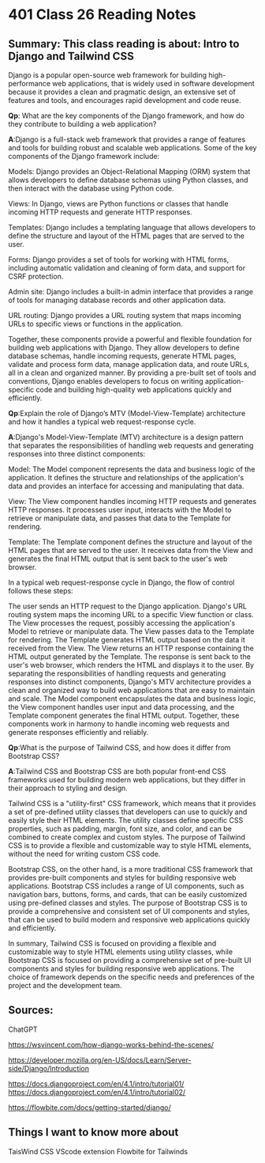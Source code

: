 # 401 Class 26 Reading Notes

## Summary: This class reading is about: Intro to Django and Tailwind CSS

Django is a popular open-source web framework for building high-performance web applications, that is widely used in software development because it provides a clean and pragmatic design, an extensive set of features and tools, and encourages rapid development and code reuse.


**Qp**: What are the key components of the Django framework, and how do they contribute to building a web application?

**A**:Django is a full-stack web framework that provides a range of features and tools for building robust and scalable web applications. Some of the key components of the Django framework include:

Models: Django provides an Object-Relational Mapping (ORM) system that allows developers to define database schemas using Python classes, and then interact with the database using Python code.

Views: In Django, views are Python functions or classes that handle incoming HTTP requests and generate HTTP responses.

Templates: Django includes a templating language that allows developers to define the structure and layout of the HTML pages that are served to the user.

Forms: Django provides a set of tools for working with HTML forms, including automatic validation and cleaning of form data, and support for CSRF protection.

Admin site: Django includes a built-in admin interface that provides a range of tools for managing database records and other application data.

URL routing: Django provides a URL routing system that maps incoming URLs to specific views or functions in the application.

Together, these components provide a powerful and flexible foundation for building web applications with Django. They allow developers to define database schemas, handle incoming requests, generate HTML pages, validate and process form data, manage application data, and route URLs, all in a clean and organized manner. By providing a pre-built set of tools and conventions, Django enables developers to focus on writing application-specific code and building high-quality web applications quickly and efficiently.




**Qp**:Explain the role of Django’s MTV (Model-View-Template) architecture and how it handles a typical web request-response cycle.

**A**:Django's Model-View-Template (MTV) architecture is a design pattern that separates the responsibilities of handling web requests and generating responses into three distinct components:

Model: The Model component represents the data and business logic of the application. It defines the structure and relationships of the application's data and provides an interface for accessing and manipulating that data.

View: The View component handles incoming HTTP requests and generates HTTP responses. It processes user input, interacts with the Model to retrieve or manipulate data, and passes that data to the Template for rendering.

Template: The Template component defines the structure and layout of the HTML pages that are served to the user. It receives data from the View and generates the final HTML output that is sent back to the user's web browser.

In a typical web request-response cycle in Django, the flow of control follows these steps:

The user sends an HTTP request to the Django application.
Django's URL routing system maps the incoming URL to a specific View function or class.
The View processes the request, possibly accessing the application's Model to retrieve or manipulate data.
The View passes data to the Template for rendering.
The Template generates HTML output based on the data it received from the View.
The View returns an HTTP response containing the HTML output generated by the Template.
The response is sent back to the user's web browser, which renders the HTML and displays it to the user.
By separating the responsibilities of handling requests and generating responses into distinct components, Django's MTV architecture provides a clean and organized way to build web applications that are easy to maintain and scale. The Model component encapsulates the data and business logic, the View component handles user input and data processing, and the Template component generates the final HTML output. Together, these components work in harmony to handle incoming web requests and generate responses efficiently and reliably.


**Qp**:What is the purpose of Tailwind CSS, and how does it differ from Bootstrap CSS?

**A**:Tailwind CSS and Bootstrap CSS are both popular front-end CSS frameworks used for building modern web applications, but they differ in their approach to styling and design.

Tailwind CSS is a "utility-first" CSS framework, which means that it provides a set of pre-defined utility classes that developers can use to quickly and easily style their HTML elements. The utility classes define specific CSS properties, such as padding, margin, font size, and color, and can be combined to create complex and custom styles. The purpose of Tailwind CSS is to provide a flexible and customizable way to style HTML elements, without the need for writing custom CSS code.

Bootstrap CSS, on the other hand, is a more traditional CSS framework that provides pre-built components and styles for building responsive web applications. Bootstrap CSS includes a range of UI components, such as navigation bars, buttons, forms, and cards, that can be easily customized using pre-defined classes and styles. The purpose of Bootstrap CSS is to provide a comprehensive and consistent set of UI components and styles, that can be used to build modern and responsive web applications quickly and efficiently.

In summary, Tailwind CSS is focused on providing a flexible and customizable way to style HTML elements using utility classes, while Bootstrap CSS is focused on providing a comprehensive set of pre-built UI components and styles for building responsive web applications. The choice of framework depends on the specific needs and preferences of the project and the development team.



## Sources:

ChatGPT 

https://wsvincent.com/how-django-works-behind-the-scenes/

https://developer.mozilla.org/en-US/docs/Learn/Server-side/Django/Introduction

https://docs.djangoproject.com/en/4.1/intro/tutorial01/
https://docs.djangoproject.com/en/4.1/intro/tutorial02/

https://flowbite.com/docs/getting-started/django/

## Things I want to know more about

TaisWind CSS VScode extension 
Flowbite for Tailwinds 
